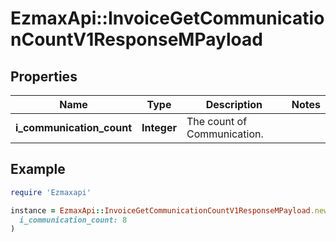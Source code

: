 # EzmaxApi::InvoiceGetCommunicationCountV1ResponseMPayload

## Properties

| Name | Type | Description | Notes |
| ---- | ---- | ----------- | ----- |
| **i_communication_count** | **Integer** | The count of Communication. |  |

## Example

```ruby
require 'Ezmaxapi'

instance = EzmaxApi::InvoiceGetCommunicationCountV1ResponseMPayload.new(
  i_communication_count: 8
)
```

